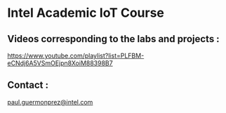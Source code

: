 # Intel Academic IoT Course

## Videos corresponding to the labs and projects :
<https://www.youtube.com/playlist?list=PLFBM-eCNdj6A5VSmOEjpn8XoiM88398B7>

## Contact :
<paul.guermonprez@intel.com>
